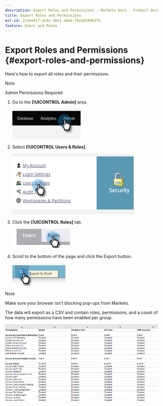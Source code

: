 ```yaml
---
description: Export Roles and Permissions - Marketo Docs - Product Documentation
title: Export Roles and Permissions
exl-id: 2c3ee917-dc8c-40e1-a6e6-f6cb059963f6
feature: Users and Roles
---
```

# Export Roles and Permissions {#export-roles-and-permissions}

Here's how to export all roles and their permissions.

>[!NOTE]
>
>Admin Permissions Required

1. Go to the **[!UICONTROL Admin]** area.

   ![](assets/export-roles-and-permissions-1.png)

1. Select **[!UICONTROL Users & Roles]**.

   ![](assets/export-roles-and-permissions-2.png)

1. Click the **[!UICONTROL Roles]** tab.

   ![](assets/export-roles-and-permissions-3.png)

1. Scroll to the bottom of the page and click the Export button.

   ![](assets/export-roles-and-permissions-4.png)

>[!NOTE]
>
>Make sure your browser isn't blocking pop-ups from Marketo.

The data will export as a CSV and contain roles, permissions, and a count of how many permissions have been enabled per group.

   ![](assets/export-roles-and-permissions-5.png)
